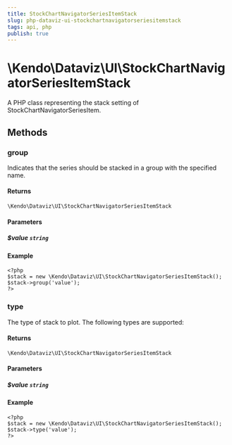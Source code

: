 ```yaml
---
title: StockChartNavigatorSeriesItemStack
slug: php-dataviz-ui-stockchartnavigatorseriesitemstack
tags: api, php
publish: true
---
```


# \Kendo\Dataviz\UI\StockChartNavigatorSeriesItemStack

A PHP class representing the stack setting of StockChartNavigatorSeriesItem.


## Methods

### group
Indicates that the series should be stacked in a group with the specified name.

#### Returns
`\Kendo\Dataviz\UI\StockChartNavigatorSeriesItemStack`

#### Parameters

##### $value `string`



#### Example 
    <?php
    $stack = new \Kendo\Dataviz\UI\StockChartNavigatorSeriesItemStack();
    $stack->group('value');
    ?>

### type
The type of stack to plot. The following types are supported:

#### Returns
`\Kendo\Dataviz\UI\StockChartNavigatorSeriesItemStack`

#### Parameters

##### $value `string`



#### Example 
    <?php
    $stack = new \Kendo\Dataviz\UI\StockChartNavigatorSeriesItemStack();
    $stack->type('value');
    ?>


